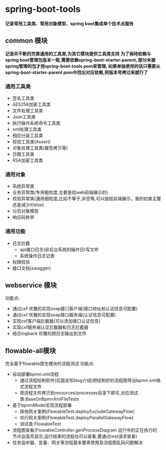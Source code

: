 # spring-boot-tools
**记录常用工具类、常用对象模型、spring boot集成单个技术点服务**

## common 模块
**记录并不断的完善通用的工具类,为其它模块提供工具类支持**
**为了保持依赖与spring boot管理包版本一致,需要依赖spring-boot-starter-parent,
部分未被spring管理的包才用spring-boot-tools pom来管理,
如果单独使用的话只需要从spring-boot-starter-parent pom中找出对应依赖,把版本号拷过来就行了**
  
### 通用工具类
- 签名工具类
- AES256加密工具类
- 文件处理工具类
- Json工具类
- 执行操作系统命令工具类
- xml处理工具类
- 相应分装工具类
- 校验工具类(Assert)
- 对象处理工具类(属性拷贝等)
- 日期工具类
- RSA加密工具类
### 通用对象
- 系统异常类
- 业务异常类(专用粗粒度,主要是给web前端展示的)
- 校验异常类(通用细粒度,比如不等于,非空等,可以抛给前端展示。我的初衷主要还是减少if/else)
- 分页对象模型
- 响应码枚举

### 通用功能
- 日志拦截
    - api接口日志(非后台系统的操作日)写文件
    - 系统操作日志记表
- 权限校验
- 接口文档(swagger)

## webservice 模块
功能点:
- 通过cxf 优雅的实现soap接口客户端(接口地址和认证信息可配置)
- 通过cxf 优雅的实现soap接口服务端(认证信息可配置)
- 实现cxf客户端拦截器(可以添加接口认证信息)
- 实现cxf服务端认证拦截器和日志拦截器
- 结合logback 优雅的把日志输出到文件

## flowable-all模块
完全基于flowable原生模块的流程测试
功能点:
- 自动部署bpmn.xml流程
    - 通过流程绘制软件(后面会写blog介绍)把绘制好的流程图导出bpmn.xml格式流程文件
    - 把流程文件拷贝到resources/processes目录下即可,对应测试类:BaseOnBpmnXmlFileTests
- 基于bpmnModel实现流程部署
    - 排他网关案例(FlowableTest.deployExcludeGatewayFlow)
    - 并行网关案例(FlowableTest.deployParallelGatewayFlow)
    - 测试类:FlowableTest
- 流程图查看(FlowableController.genProcessDiagram 运行中的正在执行的节点会高亮显示,运行结束的流程也可以查看,要通过rest请求查看)
- 任务监听器、变量、网关等流程基本要素使用及流程图乱码问题解决